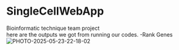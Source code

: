 # SingleCellWebApp
Bioinformatic technique team project  
here are the outputs we got from running our codes.
-Rank Genes
![PHOTO-2025-05-23-22-18-02](https://github.com/user-attachments/assets/052b7fae-295a-41b5-8f4c-9efb99e6365b)
